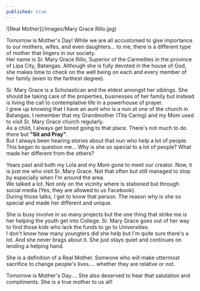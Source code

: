 ```yaml
---
published: true
---
```

![Real Mother](/images/Mary Grace Rillo.jpg)

Tomorrow is Mother's Day! While we are all accustomed to give importance to our mothers, wifes, and even daughters... to me, there is a different type of mother that lingers in our society.   
Her name is Sr. Mary Grace Rillo, Superior of the Carmelites in the province of Lipa City, Batangas. Although she is fully devoted in the house of God, she makes time to check on the well being on each and every member of her family (even to the farthest degree). 

Sr. Mary Grace is a Scholastican and the eldest amongst her siblings. She should be taking care of the properties, businesses of her family but instead is living the call to contemplative life in a powerhouse of prayer.   
I grew up knowing that I have an aunt who is a nun at one of the church in Batangas. I remember that my Grandmother (Tita Caring) and my Mom used to visit Sr. Mary Grace church regularly.   
As a child, I always get bored going to that place. There's not much to do there but **"Sit and Pray"**.   
But I always been hearing stories about that nun who help a lot of people. This began to question me... Why is she so special to a lot of people? What made her different from the others?

Years past and both my Lola and my Mom gone to meet our creator. Now, it is just me who visit Sr. Mary Grace. Not that often but still managed to stop by especially when I'm around the area.   
We talked a lot. Not only on the vicinity where is stationed but through social media (Yes, they are allowed to us Facebook).   
During those talks, I get to know that person. The reason why is she so special and made her different and unique. 

She is busy involve in so many projects but the one thing that strike me is her helping the youth get into College. Sr. Mary Grace goes out of her way to find those kids who lack the funds to go to Universities.   
I don't know how many youngters did she help but I'm quite sure there's a lot. And she never brags about it. She just stays quiet and continues on lending a helping hand.

She is a definition of a Real Mother. Someone who will make uttermost sacrifice to change people's lives.... whether they are relative or not.

Tomorrow is Mother's Day.... She also deserved to hear that salutation and compliments. She is a true mother to us all!

